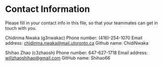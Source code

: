 # Contact Information

Please fill in your contact info in this file, so that your teammates can get in touch with you.

Chidinma Nwaka (g3nwakac)
Phone number: (416)-254-1070
Email address: chidinma.nwaka@mail.utoronto.ca
Github name: ChidiNwaka


Shihao Zhao (c3zhaosh)
Phone number: 647-627-1718
Email address: willzhaoshihao@gmail.com
GitHub name: Shihao66
